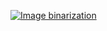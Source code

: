 [![Image binarization](https://api.hub.knime.com/repository/*yaYVMcWMurQJfRAq:image)](https://kni.me/w/yaYVMcWMurQJfRAq)

[//]: # (Original URL: https://hub.knime.com/stelfrich/space/Image%20Analysis%20Training%20Resources/Image%20binarization)
